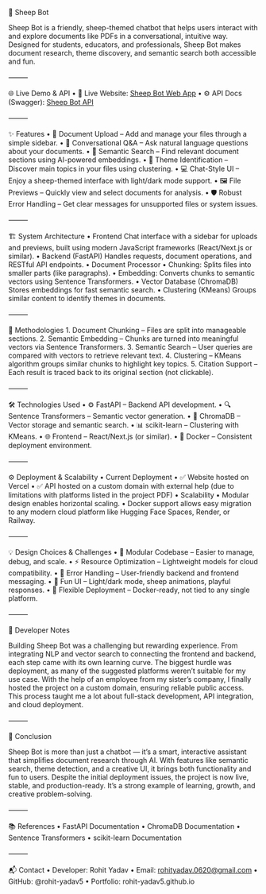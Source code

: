 🐑 Sheep Bot

Sheep Bot is a friendly, sheep-themed chatbot that helps users interact with and explore documents like PDFs in a conversational, intuitive way. Designed for students, educators, and professionals, Sheep Bot makes document research, theme discovery, and semantic search both accessible and fun.

⸻

🌐 Live Demo & API
	•	🔗 Live Website: [Sheep Bot Web App](https://wasserstoff-aiinterntask.vercel.app/)
	•	⚙️ API Docs (Swagger): [Sheep Bot API](https://mahindra-bot.biup.ai/docs#/)

⸻

✨ Features
	•	📁 Document Upload – Add and manage your files through a simple sidebar.
	•	💬 Conversational Q&A – Ask natural language questions about your documents.
	•	🧠 Semantic Search – Find relevant document sections using AI-powered embeddings.
	•	📌 Theme Identification – Discover main topics in your files using clustering.
	•	💻 Chat-Style UI – Enjoy a sheep-themed interface with light/dark mode support.
	•	🖼️ File Previews – Quickly view and select documents for analysis.
	•	🛡️ Robust Error Handling – Get clear messages for unsupported files or system issues.

⸻

🏗️ System Architecture
	•	Frontend
Chat interface with a sidebar for uploads and previews, built using modern JavaScript frameworks (React/Next.js or similar).
	•	Backend (FastAPI)
Handles requests, document operations, and RESTful API endpoints.
	•	Document Processor
	•	Chunking: Splits files into smaller parts (like paragraphs).
	•	Embedding: Converts chunks to semantic vectors using Sentence Transformers.
	•	Vector Database (ChromaDB)
Stores embeddings for fast semantic search.
	•	Clustering (KMeans)
Groups similar content to identify themes in documents.

⸻

🧠 Methodologies
	1.	Document Chunking – Files are split into manageable sections.
	2.	Semantic Embedding – Chunks are turned into meaningful vectors via Sentence Transformers.
	3.	Semantic Search – User queries are compared with vectors to retrieve relevant text.
	4.	Clustering – KMeans algorithm groups similar chunks to highlight key topics.
	5.	Citation Support – Each result is traced back to its original section (not clickable).

⸻

🛠️ Technologies Used
	•	⚙️ FastAPI – Backend API development.
	•	🔍 Sentence Transformers – Semantic vector generation.
	•	🧩 ChromaDB – Vector storage and semantic search.
	•	📊 scikit-learn – Clustering with KMeans.
	•	🌐 Frontend – React/Next.js (or similar).
	•	🐳 Docker – Consistent deployment environment.

⸻

⚙️ Deployment & Scalability
	•	Current Deployment
	•	✅ Website hosted on Vercel
	•	✅ API hosted on a custom domain with external help (due to limitations with platforms listed in the project PDF)
	•	Scalability
	•	Modular design enables horizontal scaling.
	•	Docker support allows easy migration to any modern cloud platform like Hugging Face Spaces, Render, or Railway.

⸻

💡 Design Choices & Challenges
	•	🔄 Modular Codebase – Easier to manage, debug, and scale.
	•	⚡ Resource Optimization – Lightweight models for cloud compatibility.
	•	🧯 Error Handling – User-friendly backend and frontend messaging.
	•	🎨 Fun UI – Light/dark mode, sheep animations, playful responses.
	•	🚀 Flexible Deployment – Docker-ready, not tied to any single platform.

⸻

📝 Developer Notes

Building Sheep Bot was a challenging but rewarding experience. From integrating NLP and vector search to connecting the frontend and backend, each step came with its own learning curve. The biggest hurdle was deployment, as many of the suggested platforms weren’t suitable for my use case. With the help of an employee from my sister’s company, I finally hosted the project on a custom domain, ensuring reliable public access. This process taught me a lot about full-stack development, API integration, and cloud deployment.

⸻

🎯 Conclusion

Sheep Bot is more than just a chatbot — it’s a smart, interactive assistant that simplifies document research through AI. With features like semantic search, theme detection, and a creative UI, it brings both functionality and fun to users. Despite the initial deployment issues, the project is now live, stable, and production-ready. It’s a strong example of learning, growth, and creative problem-solving.

⸻

📚 References
	•	FastAPI Documentation
	•	ChromaDB Documentation
	•	Sentence Transformers
	•	scikit-learn Documentation

⸻

📬 Contact
	•	Developer: Rohit Yadav
	•	Email: rohityadav.0620@gmail.com
	•	GitHub: @rohit-yadav5
	•	Portfolio: rohit-yadav5.github.io
